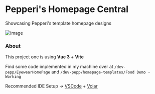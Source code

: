 # Pepperi's Homepage Central

Showcasing Pepperi's template homepage designs 

![image](https://i.imgur.com/dHDdO51.png)
### About 

This project one is using **Vue 3** + **Vite**

Find some code implemented in my machine over at `/dev-pepp/EyewearHomePage` and `/dev-pepp/homepage-templates/Food Demo - Working`

Recommended IDE Setup → [VSCode](https://code.visualstudio.com/) + [Volar](https://marketplace.visualstudio.com/items?itemName=johnsoncodehk.volar)
